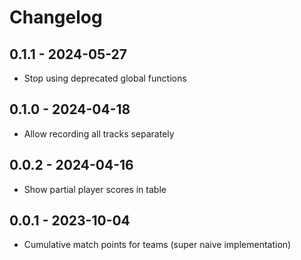 # Changelog

## 0.1.1 - 2024-05-27

* Stop using deprecated global functions

## 0.1.0 - 2024-04-18

* Allow recording all tracks separately

## 0.0.2 - 2024-04-16

* Show partial player scores in table

## 0.0.1 - 2023-10-04

* Cumulative match points for teams (super naive implementation)
